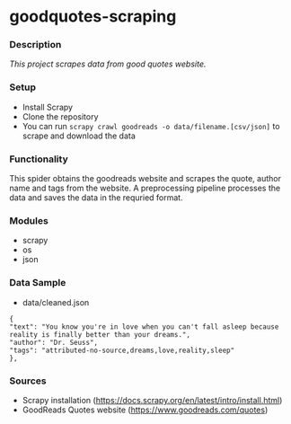 # goodquotes-scraping
### Description
*This project scrapes data from good quotes website.* 

### Setup 
* Install Scrapy
* Clone the repository 
* You can run `scrapy crawl goodreads -o data/filename.[csv/json]` to scrape and download the data


### Functionality 
This spider obtains the goodreads website and scrapes the quote, author name and tags  from the website. A preprocessing pipeline processes the data and 
saves the data in the requried format. 

### Modules 
* scrapy 
* os
* json

### Data Sample

* data/cleaned.json
```
{
"text": "You know you're in love when you can't fall asleep because reality is finally better than your dreams.", 
"author": "Dr. Seuss", 
"tags": "attributed-no-source,dreams,love,reality,sleep"
},

```


### Sources
* Scrapy installation (https://docs.scrapy.org/en/latest/intro/install.html)
* GoodReads Quotes website (https://www.goodreads.com/quotes)

